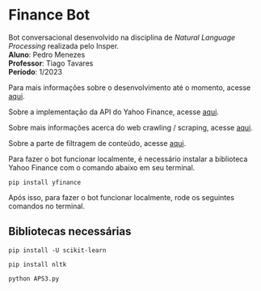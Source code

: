 # Finance Bot

Bot conversacional desenvolvido na disciplina de *Natural Language Processing* realizada pelo Insper. <br />
**Aluno**: Pedro Menezes <br />
**Professor**: Tiago Tavares <br />
**Período**: 1/2023 <br />

Para mais informações sobre o desenvolvimento até o momento, acesse [aqui](ensaios/ensaio_0.md).

Sobre a implementação da API do Yahoo Finance, acesse [aqui](ensaio_1.md).

Sobre mais informações acerca do web crawling / scraping, acesse [aqui](ensaio_2.md).

Sobre a parte de filtragem de conteúdo, acesse [aqui](ensaio_3.md).

Para fazer o bot funcionar localmente, é necessário instalar a biblioteca Yahoo Finance com o comando abaixo em seu terminal.

```
pip install yfinance
```

Após isso, para fazer o bot funcionar localmente, rode os seguintes comandos no terminal.


## Bibliotecas necessárias

```
pip install -U scikit-learn
```
```
pip install nltk
```
```
python APS3.py
```






